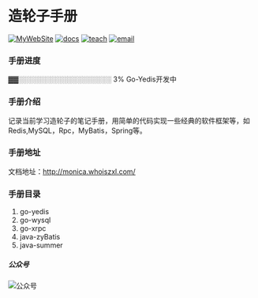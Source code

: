 # 造轮子手册
[![MyWebSite](https://img.shields.io/badge/我的站点-whoiszxl-blue.svg)](https://whoiszxl.github.io)
[![docs](https://img.shields.io/badge/docs-reference-green.svg)](https://whoiszxl.github.io)
[![teach](https://img.shields.io/badge/教程-BohemianRhapsody-orange.svg)](https://github.com/whoiszxl/Monica)
[![email](https://img.shields.io/badge/email-whoiszxl@gmail.com-red.svg)](whoiszxl@gmail.com)


### 手册进度
▓▓░░░░░░░░░░░░░░░░░░░ 3% Go-Yedis开发中

### 手册介绍
记录当前学习造轮子的笔记手册，用简单的代码实现一些经典的软件框架等，如Redis,MySQL，Rpc，MyBatis，Spring等。

### 手册地址
文档地址：http://monica.whoiszxl.com/

### 手册目录
1. go-yedis
2. go-wysql
3. go-xrpc
4. java-zyBatis
5. java-summer


##### 公众号
![公众号](https://oss.whoiszxl.com/qrcode_for_whoisc137_258.jpg)
